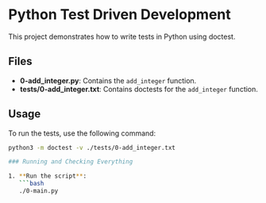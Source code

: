 # Python Test Driven Development

This project demonstrates how to write tests in Python using doctest.

## Files

- **0-add_integer.py**: Contains the `add_integer` function.
- **tests/0-add_integer.txt**: Contains doctests for the `add_integer` function.

## Usage

To run the tests, use the following command:

```bash
python3 -m doctest -v ./tests/0-add_integer.txt

### Running and Checking Everything

1. **Run the script**:
   ```bash
   ./0-main.py

